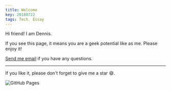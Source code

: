 ```yaml
---
title: Welcome
key: 20180722
tags: Tech. Essay
---
```

Hi friend! I am Dennis.

If you see this page, it means you are a geek potential like as me. Please enjoy it!

<!--more-->
 [Send me email](mailto:zhanghaitao@estun.com) if you have any questions.

---

If you like it, please don't forget to give me a star :smile:.

![GitHub Pages](https://github.com/orgs/EstunSWRD/teams/wetogo_pc_software) 
